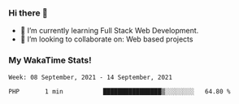 ### Hi there 👋

- 🌱 I’m currently learning Full Stack Web Development.
- 👯 I’m looking to collaborate on: Web based projects


### My WakaTime Stats!

<!--START_SECTION:waka-->
```text
Week: 08 September, 2021 - 14 September, 2021

PHP       1 min           ████████████████▒░░░░░░░░   64.80 % 
```
<!--END_SECTION:waka-->
